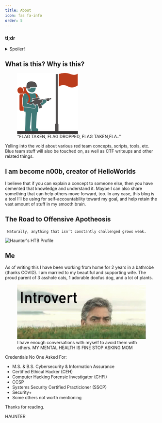 ```yaml
---
title: About
icon: fas fa-info
order: 5
---
```

### tl;dr                                                                                      
<details>                                                                                      
  <summary>Spoiler!</summary>                  
                       
  Some guy wants to become ~hokage~ hackerman <br/>                                    <figure><img src='/assets/img/naruto-uzumaki-believe-it.gif' alt='A ninja of digital shadows' width='200px'/> 
 <figcaption></figcaption></figure>                                      
</details>        


## What is this? Why is this? 

<figure><img src='/assets/img/ff4117d132875174b30771dcdc8a5eb7.png' alt='FLAG TAKEN, FLAG LOST' width='200px' style='display: block;'/><figcaption>"FLAG TAKEN, FLAG DROPPED, FLAG TAKEN,FLA.."</figcaption></figure>

Yelling into the void about various red team concepts, scripts, tools, etc. Blue team stuff will also be touched on, as well as CTF writeups and other related things. 

## I am become n00b, creator of HelloWorlds

I believe that if you can explain a concept to someone else, then you have cemented that knowledge and understand it. Maybe I can also share something that can help others move forward, too. In any case, this blog is a tool I’ll be using for self-accountability toward my goal, and help retain the vast amount of stuff in my smooth brain.


## The Road to Offensive Apotheosis

` Naturally, anything that isn’t constantly challenged grows weak.`

<script src="https://tryhackme.com/badge/20959"></script>
<img src='https://www.hackthebox.eu/badge/image/276059' alt="Haunter's HTB Profile" style='display: block;'/>

## Me

As of writing this I have been working from home for 2 years in a bathrobe (thanks COVID). I am married to my beautiful and supporting wife. The proud parent of 3 asshole cats, 1 adorable doofus dog, and a lot of plants.

<figure><img src='/assets/img/introvert.gif'/><figcaption>I have enough conversations with myself to avoid them with others. MY MENTAL HEALTH IS FINE STOP ASKING MOM</figcaption></figure>

Credentials No One Asked For:
* M.S. & B.S. Cybersecurity & Information Assurance
* Certified Ethical Hacker (CEH)
* Computer Hacking Forensic Investigator (CHFI)
* CCSP
* Systems Security Certified Practicioner (SSCP)
* Security+ 
* Some others not worth mentioning

Thanks for reading.

HAUNTER


